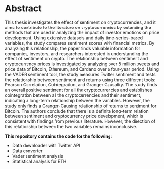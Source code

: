 # Abstract

This thesis investigates the effect of sentiment on cryptocurrencies, and it aims to contribute to the literature on cryptocurrencies by extending the methods that are used in analyzing the impact of investor emotions on price development. Using extensive datasets and daily time-series-based variables, the study compares sentiment scores with financial metrics. By analyzing this relationship, the paper finds valuable information for companies, investors, and researchers interested in understanding the effect of sentiment on crypto. The relationship between sentiment and cryptocurrency prices is investigated by analyzing over 5 million tweets and price data of Bitcoin, Ethereum, and Cardano over a four-year period. Using the VADER sentiment tool, the study measures Twitter sentiment and tests the relationship between sentiment and returns using three different tools: Pearson Correlation, Cointegration, and Granger Causality. The study finds an overall positive sentiment for all the cryptocurrencies and establishes cointegration between all the cryptocurrencies and their sentiment, indicating a long-term relationship between the variables. However, the study only finds a Granger-Causing relationship of returns to sentiment for Bitcoin. The authors conclude that there is a definite long-term relation between sentiment and cryptocurrency price development, which is consistent with findings from previous literature. However, the direction of this relationship between the two variables remains inconclusive.

**This repository contains the code for the following:**

- Data downloader with Twitter API
- Data converter
- Vader sentiment analysis
- Statistical analysis for ETH
